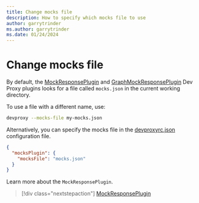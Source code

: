 ```yaml
---
title: Change mocks file
description: How to specify which mocks file to use
author: garrytrinder
ms.author: garrytrinder
ms.date: 01/24/2024
---
```


# Change mocks file

By default, the [MockResponsePlugin](../technical-reference/mockresponseplugin.md) and [GraphMockResponsePlugin](../technical-reference/graphmockresponseplugin.md) Dev Proxy plugins looks for a file called `mocks.json` in the current working directory.

To use a file with a different name, use:

```sh
devproxy --mocks-file my-mocks.json
```

Alternatively, you can specify the mocks file in the [devproxyrc.json](../technical-reference/devproxyrc.md) configuration file.

```json
{
  "mocksPlugin": {
    "mocksFile": "mocks.json"
  }
}
```

Learn more about the `MockResponsePlugin`.

> [!div class="nextstepaction"]
> [MockResponsePlugin](../technical-reference/mockresponseplugin.md)
